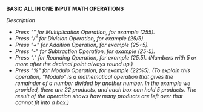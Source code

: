 **BASIC ALL IN ONE INPUT MATH OPERATIONS**

*Description*

* _Press "*" for Multiplication Operation, for example (25*5)._
* _Press "/" for Division Operation, for example (25/5)._
* _Press "+" for Addition Operation, for example (25+5)._
* _Press "-" for Subtraction Operation, for example (25-5)._
* _Press "." for Rounding Operation, for example (25.5)._
 *(Numbers with 5 or more after the decimal point always round up.)*
* _Press "%" for Modulo Operation, for example (22%5)._
*(To explain this operation, "Modulo" is a mathematical operation that gives the remainder of a number divided by another number. In the example we provided, there are 22 products, and each box can hold 5 products. The result of the operation shows how many products are left over that cannot fit into a box.)*